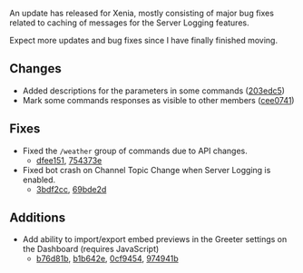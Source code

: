 An update has released for Xenia, mostly consisting of major bug fixes related to caching of messages for the Server Logging features.

Expect more updates and bug fixes since I have finally finished moving.

## Changes
- Added descriptions for the parameters in some commands ([203edc5](https://github.com/ktwrd/XeniaBot/commit/203edc50e253873582f97ba15000789ee455952f))
- Mark some commands responses as visible to other members ([cee0741](https://github.com/ktwrd/XeniaBot/commit/cee0741a38cc0efc0ac07b6f9702855576b5776e))

## Fixes
- Fixed the `/weather` group of commands due to API changes.
  - [dfee151](https://github.com/ktwrd/XeniaBot/commit/dfee151b99f003943cf741e3c81958b6febdc41a), [754373e](https://github.com/ktwrd/XeniaBot/commit/754373e1228849981343f6fa28f95d1477ff9916)
- Fixed bot crash on Channel Topic Change when Server Logging is enabled.
  - [3bdf2cc](https://github.com/ktwrd/XeniaBot/commit/3bdf2cc6a7385e1b96566134cced9fc23867d810), [69bde2d](https://github.com/ktwrd/XeniaBot/commit/69bde2d5f02642b124712748d365631b8249ad20)

## Additions
- Add ability to import/export embed previews in the Greeter settings on the Dashboard (requires JavaScript)
  - [b76d81b](https://github.com/ktwrd/XeniaBot/commit/b76d81b334d1e3f755b16c758fb3e2b58c9fcaa0), [b1b642e](https://github.com/ktwrd/XeniaBot/commit/b1b642e3325bd72d0e9b6aef9e509a83b399696a), [0cf9454](https://github.com/ktwrd/XeniaBot/commit/0cf9454d0b1d0333cdb80e264b34c56a6839a97a), [974941b](https://github.com/ktwrd/XeniaBot/commit/974941bdaa46dd79f919b313fdd0b0d01b427ab6)